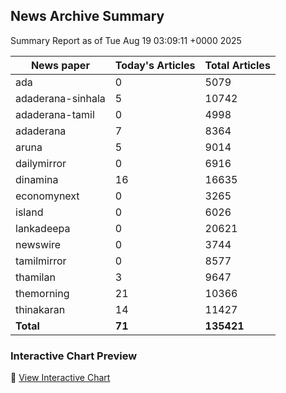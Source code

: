 <!-- @format -->

## News Archive Summary

Summary Report as of Tue Aug 19 03:09:11 +0000 2025

| News paper         | Today's Articles | Total Articles |
|--------------------|------------------|----------------|
| ada               | 0          | 5079        |
| adaderana-sinhala               | 5          | 10742        |
| adaderana-tamil               | 0          | 4998        |
| adaderana               | 7          | 8364        |
| aruna               | 5          | 9014        |
| dailymirror               | 0          | 6916        |
| dinamina               | 16          | 16635        |
| economynext               | 0          | 3265        |
| island               | 0          | 6026        |
| lankadeepa               | 0          | 20621        |
| newswire               | 0          | 3744        |
| tamilmirror               | 0          | 8577        |
| thamilan               | 3          | 9647        |
| themorning               | 21          | 10366        |
| thinakaran               | 14          | 11427        |
| **Total**          | **71**      | **135421** |

### Interactive Chart Preview
🔗 [View Interactive Chart](https://itscharukadeshan.github.io/sl_news_archive_data/news_chart_by_newspaper.html)

